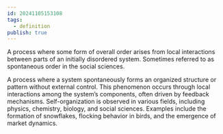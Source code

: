 ```yaml
---
id: 20241105153108
tags:
  - definition
publish: true
---
```

A process where some form of overall order arises from local interactions between parts of an initially disordered system. Sometimes referred to as spontaneous order in the social sciences.

A process where a system spontaneously forms an organized structure or pattern without external control. This phenomenon occurs through local interactions among the system’s components, often driven by feedback mechanisms. Self-organization is observed in various fields, including physics, chemistry, biology, and social sciences. Examples include the formation of snowflakes, flocking behavior in birds, and the emergence of market dynamics.